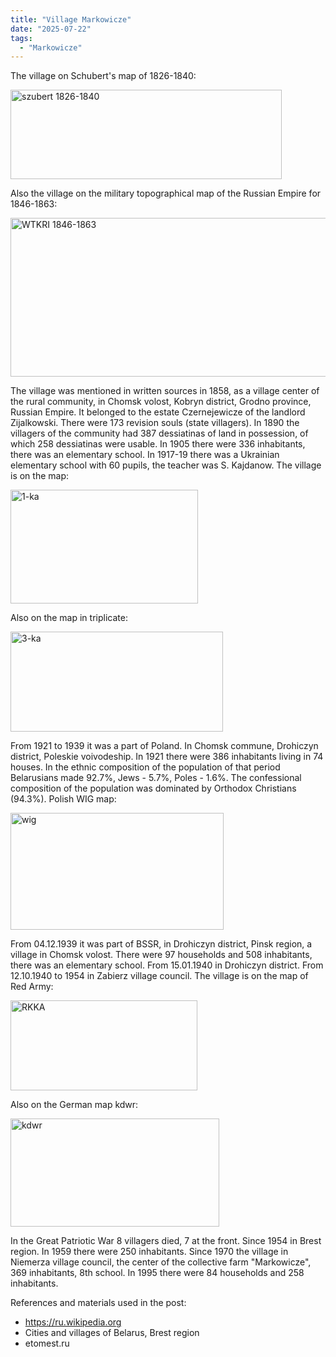 ```yaml
---
title: "Village Markowicze"
date: "2025-07-22"
tags: 
  - "Markowicze"
---
```


The village on Schubert's map of 1826-1840:

<img width="434" height="143" alt="szubert 1826-1840" src="https://github.com/user-attachments/assets/4d4ffd86-becd-4e1d-8a0c-e5cfd463b894" />

Also the village on the military topographical map of the Russian Empire for 1846-1863:

<img width="562" height="254" alt="WTKRI 1846-1863" src="https://github.com/user-attachments/assets/3484b786-6d0d-4cea-957e-a1a0e363878e" />

The village was mentioned in written sources in 1858, as a village center of the rural community, in Chomsk volost, Kobryn district, Grodno province, Russian Empire. It belonged to the estate Czernejewicze of the landlord Zijalkowski. There were 173 revision souls (state villagers). In 1890 the villagers of the community had 387 dessiatinas of land in possession, of which 258 dessiatinas were usable. In 1905 there were 336 inhabitants, there was an elementary school. In 1917-19 there was a Ukrainian elementary school with 60 pupils, the teacher was S. Kajdanow. The village is on the map:

<img width="300" height="182" alt="1-ka" src="https://github.com/user-attachments/assets/2f45148c-883a-4c24-a034-a3031941cf70" />

Also on the map in triplicate:

<img width="340" height="160" alt="3-ka" src="https://github.com/user-attachments/assets/3c7fadfa-ee43-4412-8e43-9ed7dce50d3f" />

From 1921 to 1939 it was a part of Poland. In Chomsk commune, Drohiczyn district, Poleskie voivodeship. In 1921 there were 386 inhabitants living in 74 houses. In the ethnic composition of the population of that period Belarusians made 92.7%, Jews - 5.7%, Poles - 1.6%. The confessional composition of the population was dominated by Orthodox Christians (94.3%). Polish WIG map:

<img width="341" height="187" alt="wig" src="https://github.com/user-attachments/assets/3bd49894-47e6-4569-b306-ee6281293179" />

From 04.12.1939 it was part of BSSR, in Drohiczyn district, Pinsk region, a village in Chomsk volost. There were 97 households and 508 inhabitants, there was an elementary school. From 15.01.1940 in Drohiczyn district. From 12.10.1940 to 1954 in Zabierz village council. The village is on the map of Red Army:

<img width="299" height="144" alt="RKKA" src="https://github.com/user-attachments/assets/2d03dd80-d364-4d7c-a09e-0f4fcbbbece1" />

Also on the German map kdwr:

<img width="334" height="173" alt="kdwr" src="https://github.com/user-attachments/assets/5adee5fa-9b51-441e-8602-a5923133bc9a" />

In the Great Patriotic War 8 villagers died, 7 at the front. Since 1954 in Brest region. In 1959 there were 250 inhabitants. Since 1970 the village in Niemerza village council, the center of the collective farm "Markowicze", 369 inhabitants, 8th school. In 1995 there were 84 households and 258 inhabitants.

References and materials used in the post:
- https://ru.wikipedia.org
- Cities and villages of Belarus, Brest region
- etomest.ru
